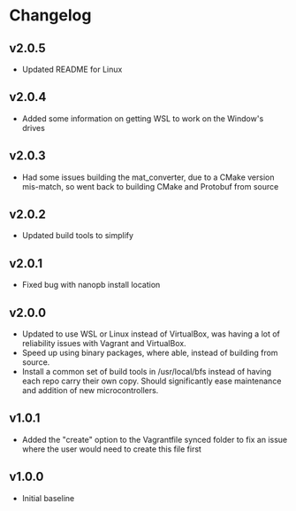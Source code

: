# Changelog

## v2.0.5
- Updated README for Linux

## v2.0.4
- Added some information on getting WSL to work on the Window's drives

## v2.0.3
- Had some issues building the mat_converter, due to a CMake version mis-match, so went back to building CMake and Protobuf from source

## v2.0.2
- Updated build tools to simplify

## v2.0.1
- Fixed bug with nanopb install location

## v2.0.0
- Updated to use WSL or Linux instead of VirtualBox, was having a lot of reliability issues with Vagrant and VirtualBox.
- Speed up using binary packages, where able, instead of building from source.
- Install a common set of build tools in /usr/local/bfs instead of having each repo carry their own copy. Should significantly ease maintenance and addition of new microcontrollers.

## v1.0.1
- Added the "create" option to the Vagrantfile synced folder to fix an issue where the user would need to create this file first

## v1.0.0
- Initial baseline

